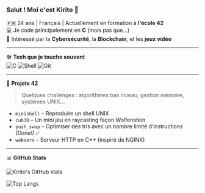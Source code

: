 ### Salut ! Moi c'est Kirito 👋

🇫🇷 24 ans | Français | Actuellement en formation à **l'école 42**  
💻 Je code principalement en **C** (mais pas que...)  
🧠 Intéressé par la **Cybersécurité**, la **Blockchain**, et les **jeux vidéo**

---

🛠️ **Tech que je touche souvent**  
![C](https://img.shields.io/badge/C-00599C?style=flat&logo=c&logoColor=white)
![Shell](https://img.shields.io/badge/Shell-121011?style=flat&logo=gnu-bash&logoColor=white)
![Git](https://img.shields.io/badge/Git-F05032?style=flat&logo=git&logoColor=white)

---

🧩 **Projets 42**  
> Quelques challenges : algorithmes bas niveau, gestion mémoire, systèmes UNIX...

- `minishell` – Reproduire un shell UNIX  
- `cub3D` – Un mini jeu en raycasting façon Wolfenstein  
- `push_swap` – Optimiser des tris avec un nombre limité d’instructions *(Done!)* ✅
- `webserv` – Serveur HTTP en C++ (inspiré de NGINX)

---

📊 **GitHub Stats**

![Kirito's GitHub stats](https://github-readme-stats.vercel.app/api?username=42-0xKirito&show_icons=true&theme=tokyonight)

![Top Langs](https://github-readme-stats.vercel.app/api/top-langs/?username=42-0xKirito&layout=compact&theme=tokyonight)
